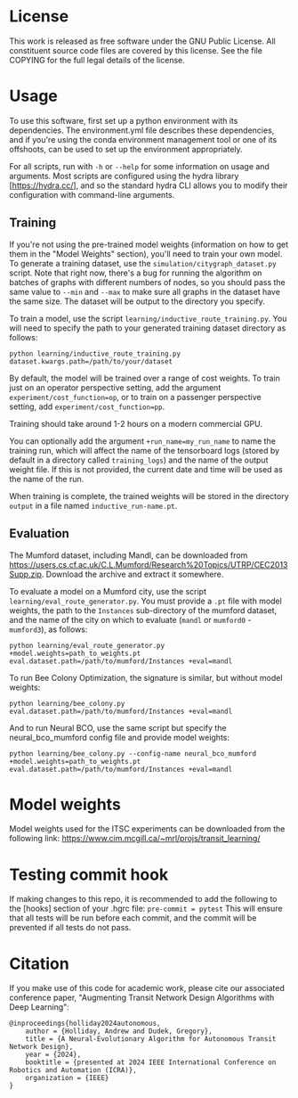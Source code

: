 # License

This work is released as free software under the GNU Public License.  All constituent source code files are covered by this license.  See the file COPYING for the full legal details of the license.

# Usage

To use this software, first set up a python environment with its dependencies.  The environment.yml file describes these dependencies, and if you're using the conda environment management tool or one of its offshoots, can be used to set up the environment appropriately.

For all scripts, run with `-h` or `--help` for some information on usage and arguments.  Most scripts are configured using the hydra library [https://hydra.cc/], and so the standard hydra CLI allows you to modify their configuration with command-line arguments.

## Training

If you're not using the pre-trained model weights (information on how to get them in the "Model Weights" section), you'll need to train your own model.  To generate a training dataset, use the `simulation/citygraph_dataset.py` script.  Note that right now, there's a bug for running the algorithm on batches of graphs with different numbers of nodes, so you should pass the same value to `--min` and `--max` to make sure all graphs in the dataset have the same size.  The dataset will be output to the directory you specify.

To train a model, use the script `learning/inductive_route_training.py`.  You will need to specify the path to your generated training dataset directory as follows:

```python learning/inductive_route_training.py dataset.kwargs.path=/path/to/your/dataset```

By default, the model will be trained over a range of cost weights.  To train just on an operator perspective setting, add the argument `experiment/cost_function=op`,
or to train on a passenger perspective setting, add `experiment/cost_function=pp`.

Training should take around 1-2 hours on a modern commercial GPU.

You can optionally add the argument `+run_name=my_run_name` to name the training run, which will affect the name of the tensorboard logs (stored by default in a directory called `training_logs`) and the name of the output weight file.  If this is not provided, the current date and time will be used as the name of the run.  

When training is complete, the trained weights will be stored in the directory `output` in a file named `inductive_run-name.pt`.
 
## Evaluation

The Mumford dataset, including Mandl, can be downloaded from https://users.cs.cf.ac.uk/C.L.Mumford/Research%20Topics/UTRP/CEC2013Supp.zip.  Download the archive and extract it somewhere.

To evaluate a model on a Mumford city, use the script `learning/eval_route_generator.py`.  You must provide a `.pt` file with model weights, the path to the `Instances` sub-directory of the mumford dataset, and the name of the city on which to evaluate (`mandl` or `mumford0` - `mumford3`), as follows:

```
python learning/eval_route_generator.py +model.weights=path_to_weights.pt eval.dataset.path=/path/to/mumford/Instances +eval=mandl
```

To run Bee Colony Optimization, the signature is similar, but without model weights:

```
python learning/bee_colony.py eval.dataset.path=/path/to/mumford/Instances +eval=mandl
```

And to run Neural BCO, use the same script but specify the neural_bco_mumford config file and provide model weights:
```
python learning/bee_colony.py --config-name neural_bco_mumford +model.weights=path_to_weights.pt eval.dataset.path=/path/to/mumford/Instances +eval=mandl
```

# Model weights

Model weights used for the ITSC experiments can be downloaded from the following link:
https://www.cim.mcgill.ca/~mrl/projs/transit_learning/

# Testing commit hook

If making changes to this repo, it is recommended to add the following to the [hooks] section of your .hgrc file:
`pre-commit = pytest`
This will ensure that all tests will be run before each commit, and the commit will be prevented if all tests do not pass.

# Citation

If you make use of this code for academic work, please cite our associated conference paper, "Augmenting Transit Network Design Algorithms with Deep Learning":

```
@inproceedings{holliday2024autonomous,
    author = {Holliday, Andrew and Dudek, Gregory},
    title = {A Neural-Evolutionary Algorithm for Autonomous Transit Network Design},
    year = {2024},
    booktitle = {presented at 2024 IEEE International Conference on Robotics and Automation (ICRA)},
    organization = {IEEE}
}
```